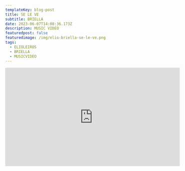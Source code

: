 ```yaml
---
templateKey: blog-post
title: SE LE VE
subtitle: BRIELLA
date: 2023-06-07T14:08:36.173Z
description: MUSIC VIDEO
featuredpost: false
featuredimage: /img/elio-briella-se-le-ve.png
tags:
  - ELIOLEIROS
  - BRIELLA
  - MUSICVIDEO
---
```

<iframe width="560" height="315" src="https://www.youtube.com/embed/eLdk6lZr4l4" title="YouTube video player" frameborder="0" allow="accelerometer; autoplay; clipboard-write; encrypted-media; gyroscope; picture-in-picture; web-share" allowfullscreen></iframe>